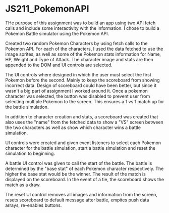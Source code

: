 # JS211_PokemonAPI

THe purpose of this assignment was to build an app using two API fetch calls and include some interactivity with the information.  I chose to build a Pokemon Battle simulator using the Pokemon API.  

Created two random Pokemon Characters by using fetch calls to the Pokemon API.  For each of the characters, I used the data fetched to use the image sprites, as well as some of the Pokemon stats information for Name, HP, Weight and Type of Attack.  The character image and stats are then appended to the DOM and UI controls are selected.  

The UI controls where designed in which the user must select the first Pokemon before the second.  Mainly to keep the scoreboard from showing incorrect data.  Design of scoreboard could have been better, but since it wasn't a big part of assignment I worked around it.  Once a pokemon character was selected, the button was disabled to prevent user from selecting multiple Pokemon to the screen.  This ensures a 1 vs 1 match up for the battle simulation.

In addition to character creation and stats, a scoreboard was created that also uses the "name" from the fetched data to show a "VS" screen between the two characters as well as show which character wins a battle simulation.

UI controls were created and given event listeners to select each Pokemon character for the battle simulation, start a battle simulation and reset the simulation to beginning.

A battle UI control was given to call the start of the battle.  The battle is determined by the "base stat" of each Pokemon character respectively.  The higher the base stat would be the winner.  The result of the match is displayed on the scoreboard.  In the event of a tie, the scoreboard shows the match as a draw.

The reset UI control removes all images and information from the screen, resets scoreboard to default message after battle, empites push data arrays, re-enables buttons.
